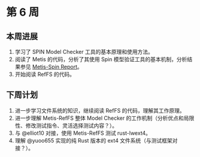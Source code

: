 # 第 6 周

## 本周进展

1. 学习了 SPIN Model Checker 工具的基本原理和使用方法。
2. 阅读了 Metis 的代码，分析了其使用 Spin 模型验证工具的基本机制，分析结果参见 [Metis-Spin Report](./Metis-Spin.md)。
3. 开始阅读 RefFS 的代码。

## 下周计划

1. 进一步学习文件系统的知识，继续阅读 RefFS 的代码，理解其工作原理。
2. 进一步理解 Metis-RefFS 整体 Model Checker 的工作机制（分析优点和局限性、修改测试指令、灵活选择测试内容？）。
3. 与 @elliot10 对接，使用 Metis-RefFS 测试 rust-lwext4。
4. 理解 @yuoo655 实现的纯 Rust 版本的 ext4 文件系统（与测试框架对接？）。